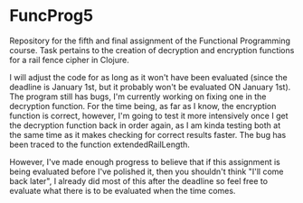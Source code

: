 # FuncProg5
Repository for the fifth and final assignment of the Functional Programming course. Task pertains to the creation of decryption and encryption functions for a rail fence cipher in Clojure. 

I will adjust the code for as long as it won't have been evaluated (since the deadline is January 1st, but it probably won't be evaluated ON January 1st). The program still has bugs, I'm currently working on fixing one in the decryption function. For the time being, as far as I know, the encryption function is correct, however, I'm going to test it more intensively once I get the decryption function back in order again, as I am kinda testing both at the same time as it makes checking for correct results faster. The bug has been traced to the function extendedRailLength.

However, I've made enough progress to believe that if this assignment is being evaluated before I've polished it, then you shouldn't think "I'll come back later", I already did most of this after the deadline so feel free to evaluate what there is to be evaluated when the time comes.
